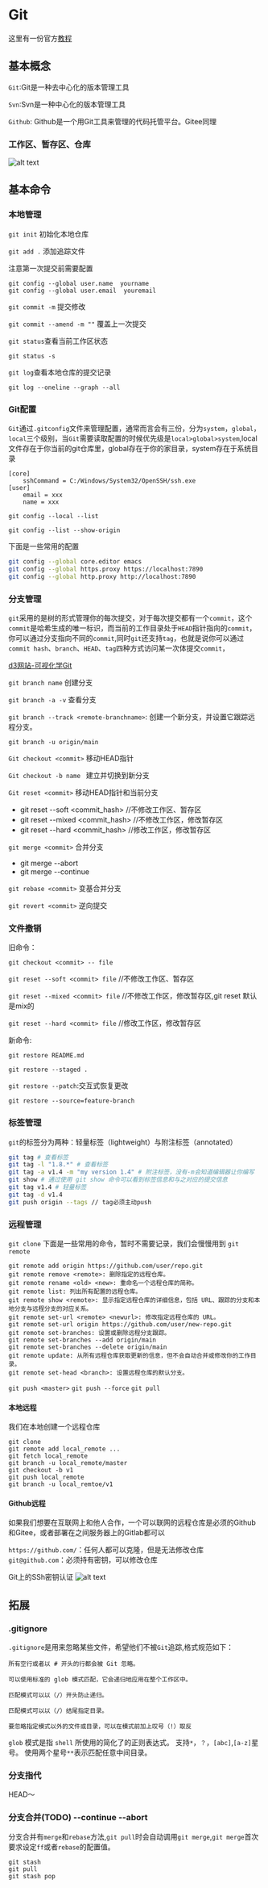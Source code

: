 # Git

这里有一份官方[教程](https://git-scm.com/book/zh/v2/)

## 基本概念

`Git`:Git是一种去中心化的版本管理工具

`Svn`:Svn是一种中心化的版本管理工具

`Github`: Github是一个用Git工具来管理的代码托管平台。Gitee同理

### 工作区、暂存区、仓库

![alt text](image.png)
## 基本命令
### 本地管理

`git init` 初始化本地仓库

`git add .` 添加追踪文件

注意第一次提交前需要配置

```
git config --global user.name  yourname
git config --global user.email  youremail
```

`git commit -m` 提交修改

`git commit --amend -m ""` 覆盖上一次提交


`git status`查看当前工作区状态

`git status -s`

`git log`查看本地仓库的提交记录

`git log --oneline --graph --all`
### Git配置

`Git`通过`.gitconfig`文件来管理配置，通常而言会有三份，分为`system`，`global`，`local`三个级别，当`Git`需要读取配置的时候优先级是`local>global>system`,local文件存在于你当前的git仓库里，global存在于你的家目录，system存在于系统目录
```.gitconfig
[core]
	sshCommand = C:/Windows/System32/OpenSSH/ssh.exe
[user]
	email = xxx
	name = xxx
```
`git config --local --list`

`git config --list --show-origin`

下面是一些常用的配置
```bash
git config --global core.editor emacs
git config --global https.proxy https://localhost:7890
git config --global http.proxy http://localhost:7890
```

### 分支管理
`git`采用的是树的形式管理你的每次提交，对于每次提交都有一个`commit`，这个`commit`是哈希生成的唯一标识，而当前的工作目录处于`HEAD`指针指向的`commit`，你可以通过分支指向不同的`commit`,同时`git`还支持`tag`，也就是说你可以通过`commit hash`、`branch`、`HEAD`、`tag`四种方式访问某一次体提交`commit`，

[d3网站-可视化学Git](https://onlywei.github.io/explain-git-with-d3/#revert)

`git branch name` 创建分支

`git branch -a -v` 查看分支

`git branch --track <remote-branchname>`: 创建一个新分支，并设置它跟踪远程分支。

`git branch -u origin/main`

`Git checkout <commit>` 移动HEAD指针

`Git checkout -b name ` 建立并切换到新分支

`Git reset <commit>` 移动HEAD指针和当前分支

- git reset --soft <commit_hash> //不修改工作区、暂存区
- git reset --mixed <commit_hash> //不修改工作区，修改暂存区
- git reset --hard <commit_hash> //修改工作区，修改暂存区

`git merge <commit>` 合并分支

- git merge --abort
- git merge --continue

`git rebase <commit>` 变基合并分支

`git revert <commit>` 逆向提交
### 文件撤销

旧命令：

`git checkout <commit> -- file`

`git reset --soft <commit> file` //不修改工作区、暂存区

`git reset --mixed <commit> file`  //不修改工作区，修改暂存区,git reset 默认是mix的

`git reset --hard <commit> file` //修改工作区，修改暂存区

新命令:

`git restore README.md`

`git restore --staged .`

`git restore --patch`:交互式恢复更改

`git restore --source=feature-branch `
### 标签管理
`git`的标签分为两种：轻量标签（lightweight）与附注标签（annotated）
```bash
git tag # 查看标签
git tag -l "1.8.*" # 查看标签
git tag -a v1.4 -m "my version 1.4" # 附注标签，没有-m会知道编辑器让你编写
git show # 通过使用 git show 命令可以看到标签信息和与之对应的提交信息
git tag v1.4 # 轻量标签
git tag -d v1.4 
git push origin --tags // tag必须主动push
```
### 远程管理
`git clone`
下面是一些常用的命令，暂时不需要记录，我们会慢慢用到
`git remote`
```
git remote add origin https://github.com/user/repo.git
git remote remove <remote>: 删除指定的远程仓库。
git remote rename <old> <new>: 重命名一个远程仓库的简称。
git remote list: 列出所有配置的远程仓库。
git remote show <remote>: 显示指定远程仓库的详细信息，包括 URL、跟踪的分支和本地分支与远程分支的对应关系。
git remote set-url <remote> <newurl>: 修改指定远程仓库的 URL。
git remote set-url origin https://github.com/user/new-repo.git
git remote set-branches: 设置或删除远程分支跟踪。
git remote set-branches --add origin/main
git remote set-branches --delete origin/main
git remote update: 从所有远程仓库获取更新的信息，但不会自动合并或修改你的工作目录。
git remote set-head <branch>: 设置远程仓库的默认分支。
```
`git push <master>`
`git push --force`
`git pull`
#### 本地远程

我们在本地创建一个远程仓库
```
git clone 
git remote add local_remote ...
git fetch local_remote 
git branch -u local_remote/master
git checkout -b v1
git push local_remote 
git branch -u local_remtoe/v1
```
#### Github远程
如果我们想要在互联网上和他人合作，一个可以联网的远程仓库是必须的Github和Gitee，或者部署在之间服务器上的Gitlab都可以

`https://github.com/`：任何人都可以克隆，但是无法修改仓库
`git@github.com`：必须持有密钥，可以修改仓库

Git上的SSh密钥认证
![alt text](image-1.png)
## 拓展

### .gitignore
`.gitignore`是用来忽略某些文件，希望他们不被`Git`追踪,格式规范如下：
```
所有空行或者以 # 开头的行都会被 Git 忽略。

可以使用标准的 glob 模式匹配，它会递归地应用在整个工作区中。

匹配模式可以以（/）开头防止递归。

匹配模式可以以（/）结尾指定目录。

要忽略指定模式以外的文件或目录，可以在模式前加上叹号（!）取反
```
`glob` 模式是指 `shell` 所使用的简化了的正则表达式。 支持`*`，`？`，`[abc]`,`[a-z]`星号。 使用两个星号`**`表示匹配任意中间目录。
### 分支指代

HEAD～

### 分支合并(TODO) --continue --abort
分支合并有`merge`和`rebase`方法,`git pull`时会自动调用`git merge`,`git merge`首次要求设定`ff`或者`rebase`的配置值。
```
git stash
git pull
git stash pop
```